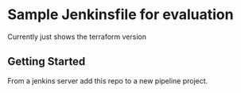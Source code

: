 # Sample Jenkinsfile for evaluation

Currently just shows the terraform version

## Getting Started

From a jenkins server add this repo to a new pipeline project.
